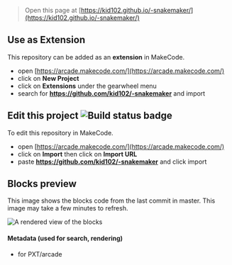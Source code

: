  


> Open this page at [https://kid102.github.io/-snakemaker/](https://kid102.github.io/-snakemaker/)

## Use as Extension

This repository can be added as an **extension** in MakeCode.

* open [https://arcade.makecode.com/](https://arcade.makecode.com/)
* click on **New Project**
* click on **Extensions** under the gearwheel menu
* search for **https://github.com/kid102/-snakemaker** and import

## Edit this project ![Build status badge](https://github.com/kid102/-snakemaker/workflows/MakeCode/badge.svg)

To edit this repository in MakeCode.

* open [https://arcade.makecode.com/](https://arcade.makecode.com/)
* click on **Import** then click on **Import URL**
* paste **https://github.com/kid102/-snakemaker** and click import

## Blocks preview

This image shows the blocks code from the last commit in master.
This image may take a few minutes to refresh.

![A rendered view of the blocks](https://github.com/kid102/-snakemaker/raw/master/.github/makecode/blocks.png)

#### Metadata (used for search, rendering)

* for PXT/arcade
<script src="https://makecode.com/gh-pages-embed.js"></script><script>makeCodeRender("{{ site.makecode.home_url }}", "{{ site.github.owner_name }}/{{ site.github.repository_name }}");</script>
